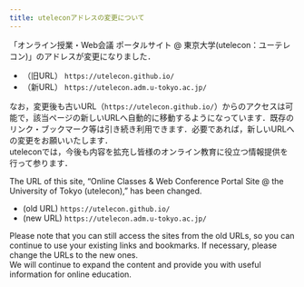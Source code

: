 ```yaml
---
title: uteleconアドレスの変更について   
---
```


「オンライン授業・Web会議 ポータルサイト @ 東京大学(utelecon：ユーテレコン)」のアドレスが変更になりました．   
- （旧URL） `https://utelecon.github.io/`
- （新URL） `https://utelecon.adm.u-tokyo.ac.jp/`
   
なお，変更後も古いURL（`https://utelecon.github.io/`）からのアクセスは可能で，該当ページの新しいURLへ自動的に移動するようになっています．既存のリンク・ブックマーク等は引き続き利用できます．必要であれば，新しいURLへの変更をお願いいたします．   
uteleconでは，今後も内容を拡充し皆様のオンライン教育に役立つ情報提供を行って参ります．   

The URL of this site, “Online Classes & Web Conference Portal Site @ the University of Tokyo (utelecon),” has been changed.   
- (old URL) `https://utelecon.github.io/`
- (new URL) `https://utelecon.adm.u-tokyo.ac.jp/`
   
Please note that you can still access the sites from the old URLs, so you can continue to use your existing links and bookmarks. If necessary, please change the URLs to the new ones.    
We will continue to expand the content and provide you with useful information for online education.    
